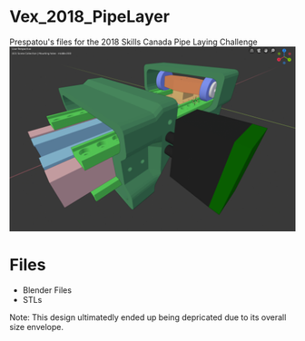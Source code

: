 # Vex_2018_PipeLayer
Prespatou's files for the 2018 Skills Canada Pipe Laying Challenge
![Pipe Layer](https://github.com/Harmony-Lab/Vex_2018_PipeLayer/blob/master/images/PipeLayer.png)
# Files
- Blender Files
- STLs

Note: This design ultimatedly ended up being depricated due to its overall size envelope.
